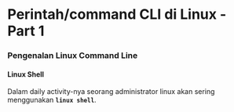 # Perintah/command CLI di Linux - Part 1

### Pengenalan Linux Command Line



#### Linux Shell

Dalam daily activity-nya seorang administrator linux akan sering menggunakan **`linux shell`**.

####


